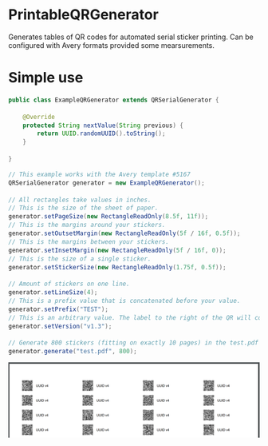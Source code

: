 # PrintableQRGenerator
Generates tables of QR codes for automated serial sticker printing. Can be configured with Avery formats provided some mearsurements.


# Simple use
``` java
public class ExampleQRGenerator extends QRSerialGenerator {

	@Override
	protected String nextValue(String previous) {
		return UUID.randomUUID().toString();
	}

}
```
``` java
// This example works with the Avery template #5167
QRSerialGenerator generator = new ExampleQRGenerator();

// All rectangles take values in inches.
// This is the size of the sheet of paper.
generator.setPageSize(new RectangleReadOnly(8.5f, 11f));
// This is the margins around your stickers.
generator.setOutsetMargin(new RectangleReadOnly(5f / 16f, 0.5f));
// This is the margins between your stickers.
generator.setInsetMargin(new RectangleReadOnly(5f / 16f, 0));
// This is the size of a single sticker.
generator.setStickerSize(new RectangleReadOnly(1.75f, 0.5f));

// Amount of stickers on one line.
generator.setLineSize(4);
// This is a prefix value that is concatenated before your value.
generator.setPrefix("TEST");
// This is an arbitrary value. The label to the right of the QR will contain the prefix and the version.
generator.setVersion("v1.3");

// Generate 800 stickers (fitting on exactly 10 pages) in the test.pdf file.
generator.generate("test.pdf", 800);
```

![alt text](https://raw.githubusercontent.com/binarskugga/PrintableQRGenerator/master/result.png)
